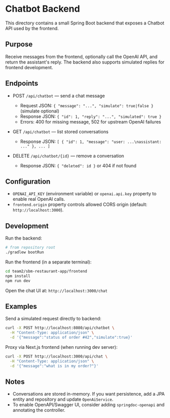# Chatbot Backend

This directory contains a small Spring Boot backend that exposes a Chatbot API used by the frontend.

## Purpose
Receive messages from the frontend, optionally call the OpenAI API, and return the assistant's reply. The backend also supports simulated replies for frontend development.

## Endpoints
- POST `/api/chatbot` — send a chat message
  - Request JSON: `{ "message": "...", "simulate": true|false }` (simulate optional)
  - Response JSON: `{ "id": 1, "reply": "...", "simulated": true }`
  - Errors: 400 for missing message, 502 for upstream OpenAI failures

- GET `/api/chatbot` — list stored conversations
  - Response JSON: `[ { "id": 1, "message": "user: ...\nassistant: ..." }, ... ]`

- DELETE `/api/chatbot/{id}` — remove a conversation
  - Response JSON: `{ "deleted": id }` or 404 if not found

## Configuration
- `OPENAI_API_KEY` (environment variable) or `openai.api.key` property to enable real OpenAI calls.
- `frontend.origin` property controls allowed CORS origin (default: `http://localhost:3000`).

## Development
Run the backend:

```bash
# from repository root
./gradlew bootRun
```

Run the frontend (in a separate terminal):

```bash
cd team2/sbm-restaurant-app/frontend
npm install
npm run dev
```

Open the chat UI at: `http://localhost:3000/chat`

## Examples

Send a simulated request directly to backend:

```bash
curl -X POST http://localhost:8080/api/chatbot \
  -H "Content-Type: application/json" \
  -d '{"message":"status of order #42","simulate":true}'
```

Proxy via Next.js frontend (when running dev server):

```bash
curl -X POST http://localhost:3000/api/chat \
  -H "Content-Type: application/json" \
  -d '{"message":"what is in my order?"}'
```

## Notes
- Conversations are stored in-memory. If you want persistence, add a JPA entity and repository and update `OpenAiService`.
- To enable OpenAPI/Swagger UI, consider adding `springdoc-openapi` and annotating the controller.
